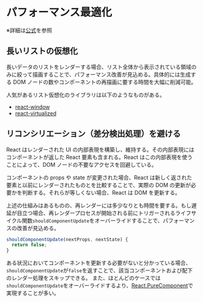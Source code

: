 # パフォーマンス最適化

※詳細は[公式](https://ja.reactjs.org/docs/optimizing-performance.html)を参照

## 長いリストの仮想化

長いデータのリストをレンダーする場合、リスト全体から表示されている領域のみに絞って描画することで、パフォーマンス改善が見込める。具体的には生成する DOM ノードの数やコンポーネントの再描画に要する時間を大幅に削減可能。

人気があるリスト仮想化のライブラリは以下のようなものがある。

- [react-window](https://react-window.now.sh/)
- [react-virtualized](https://bvaughn.github.io/react-virtualized/)

## リコンシリエーション（差分検出処理）を避ける

React はレンダーされた UI の内部表現を構築し、維持する。その内部表現にはコンポーネントが返した React 要素も含まれる。React はこの内部表現を使うことによって、DOM ノードの不要なアクセスを回避している。

コンポーネントの props や state が変更された場合、React は新しく返された要素と以前にレンダーされたものとを比較することで、実際の DOM の更新が必要かを判断する。それらが等しくない場合、React は DOM を更新する。

上述の仕組みはあるものの、再レンダーには多少なりとも時間を要する。もし遅延が目立つ場合、再レンダープロセスが開始される前にトリガーされるライフサイクル関数`shouldComponentUpdate`をオーバーライドすることで、パフォーマンスの改善が見込める。

```js
shouldComponentUpdate(nextProps, nextState) {
  return false;
}
```

ある状況においてコンポーネントを更新する必要がないと分かっている場合、`shouldComponentUpdate`が`false`を返すことで、該当コンポーネントおよび配下のレンダー処理をスキップできる。
また、ほとんどのケースでは`shouldComponentUpdate`をオーバーライドするより、[React.PureComponent][]で実現することが多い。

[react.purecomponent]: https://ja.reactjs.org/docs/react-api.html#reactpurecomponent
